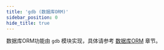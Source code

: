 ```yaml
---
title: 'gdb (数据库ORM)'
sidebar_position: 0
hide_title: true
---
```


数据库ORM功能由 `gdb` 模块实现，具体请参考 [数据库ORM](output/goframe-v1.15-md/核心组件/数据库ORM) 章节。